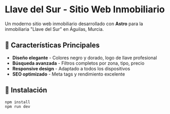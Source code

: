 # Llave del Sur - Sitio Web Inmobiliario

Un moderno sitio web inmobiliario desarrollado con **Astro** para la inmobiliaria "Llave del Sur" en Águilas, Murcia.

## 🔑 Características Principales

- **Diseño elegante** - Colores negro y dorado, logo de llave profesional
- **Búsqueda avanzada** - Filtros completos por zona, tipo, precio
- **Responsive design** - Adaptado a todos los dispositivos
- **SEO optimizado** - Meta tags y rendimiento excelente

## 🚀 Instalación

```bash
npm install
npm run dev
